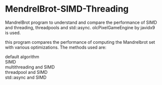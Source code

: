 # MendrelBrot-SIMD-Threading
MandrelBrot program to understand and compare the performance of SIMD and threading, threadpools and std::async. olcPixelGameEngine by javidx9 is used.

this program compares the performance of computing the Mandrelbrot set with various optimizations. The methods used are:

default algorithm  
SIMD  
multithreading and SIMD  
threadpool and SIMD  
std::async and SIMD  
